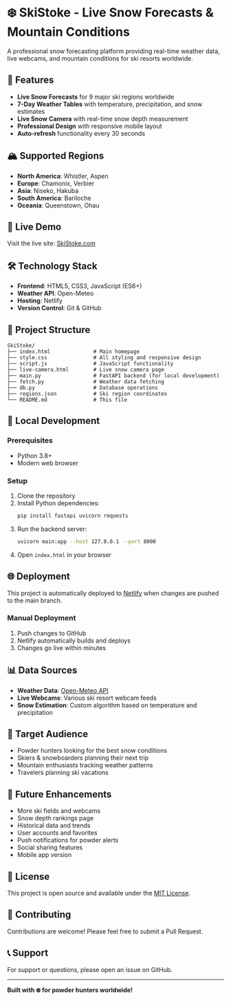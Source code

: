 # ❄️ SkiStoke - Live Snow Forecasts & Mountain Conditions

A professional snow forecasting platform providing real-time weather data, live webcams, and mountain conditions for ski resorts worldwide.

## 🌟 Features

- **Live Snow Forecasts** for 9 major ski regions worldwide
- **7-Day Weather Tables** with temperature, precipitation, and snow estimates
- **Live Snow Camera** with real-time snow depth measurement
- **Professional Design** with responsive mobile layout
- **Auto-refresh** functionality every 30 seconds

## 🏔️ Supported Regions

- **North America**: Whistler, Aspen
- **Europe**: Chamonix, Verbier
- **Asia**: Niseko, Hakuba
- **South America**: Bariloche
- **Oceania**: Queenstown, Ohau

## 🚀 Live Demo

Visit the live site: [SkiStoke.com](https://skistoke.com)

## 🛠️ Technology Stack

- **Frontend**: HTML5, CSS3, JavaScript (ES6+)
- **Weather API**: Open-Meteo
- **Hosting**: Netlify
- **Version Control**: Git & GitHub

## 📁 Project Structure

```
SkiStoke/
├── index.html              # Main homepage
├── style.css               # All styling and responsive design
├── script.js               # JavaScript functionality
├── live-camera.html        # Live snow camera page
├── main.py                 # FastAPI backend (for local development)
├── fetch.py                # Weather data fetching
├── db.py                   # Database operations
├── regions.json            # Ski region coordinates
└── README.md               # This file
```

## 🔧 Local Development

### Prerequisites
- Python 3.8+
- Modern web browser

### Setup
1. Clone the repository
2. Install Python dependencies:
   ```bash
   pip install fastapi uvicorn requests
   ```
3. Run the backend server:
   ```bash
   uvicorn main:app --host 127.0.0.1 --port 8000
   ```
4. Open `index.html` in your browser

## 🌐 Deployment

This project is automatically deployed to [Netlify](https://netlify.com) when changes are pushed to the main branch.

### Manual Deployment
1. Push changes to GitHub
2. Netlify automatically builds and deploys
3. Changes go live within minutes

## 📊 Data Sources

- **Weather Data**: [Open-Meteo API](https://open-meteo.com)
- **Live Webcams**: Various ski resort webcam feeds
- **Snow Estimation**: Custom algorithm based on temperature and precipitation

## 🎯 Target Audience

- Powder hunters looking for the best snow conditions
- Skiers & snowboarders planning their next trip
- Mountain enthusiasts tracking weather patterns
- Travelers planning ski vacations

## 🔮 Future Enhancements

- More ski fields and webcams
- Snow depth rankings page
- Historical data and trends
- User accounts and favorites
- Push notifications for powder alerts
- Social sharing features
- Mobile app version

## 📄 License

This project is open source and available under the [MIT License](LICENSE).

## 🤝 Contributing

Contributions are welcome! Please feel free to submit a Pull Request.

## 📞 Support

For support or questions, please open an issue on GitHub.

---

**Built with ❄️ for powder hunters worldwide!**
